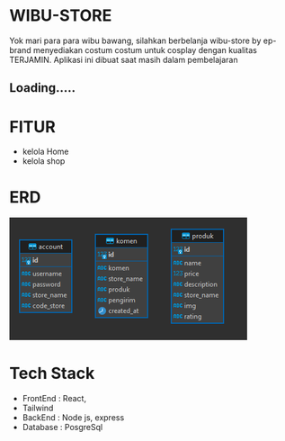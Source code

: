 # WIBU-STORE 
Yok mari para para wibu bawang, silahkan berbelanja wibu-store by ep-brand menyediakan costum costum untuk cosplay dengan kualitas TERJAMIN. Aplikasi ini dibuat saat masih dalam pembelajaran

## Loading..... 

# FITUR
- kelola Home
- kelola shop


# ERD
 ![ERD](/erd.png)



 
# Tech Stack
- FrontEnd : React,
- Tailwind
- BackEnd : Node js, express
- Database : PosgreSql
